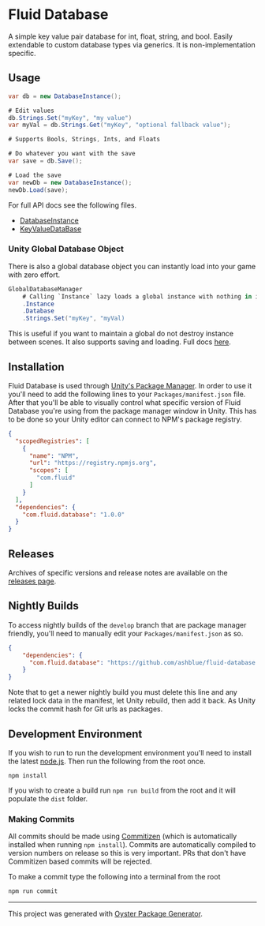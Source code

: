 # Fluid Database

A simple key value pair database for int, float, string, and bool. Easily extendable to custom database types via generics. It is non-implementation specific.

## Usage

```csharp
var db = new DatabaseInstance();

# Edit values
db.Strings.Set("myKey", "my value")
var myVal = db.Strings.Get("myKey", "optional fallback value");

# Supports Bools, Strings, Ints, and Floats

# Do whatever you want with the save
var save = db.Save();

# Load the save
var newDb = new DatabaseInstance();
newDb.Load(save);
```

For full API docs see the following files.

* [DatabaseInstance](https://github.com/ashblue/fluid-database/blob/develop/Assets/com.fluid.database/Runtime/DatabaseInstance.cs)
* [KeyValueDataBase](https://github.com/ashblue/fluid-database/blob/develop/Assets/com.fluid.database/Runtime/KeyValueData/KeyValueDataBase.cs)

### Unity Global Database Object

There is also a global database object you can instantly load into your game with zero effort.

```csharp
GlobalDatabaseManager
    # Calling `Instance` lazy loads a global instance with nothing in it
    .Instance
    .Database
    .Strings.Set("myKey", "myVal)
```

This is useful if you want to maintain a global do not destroy instance between scenes. It also supports saving and loading. Full docs [here](https://github.com/ashblue/fluid-database/blob/develop/Assets/com.fluid.database/Runtime/Globals/GlobalDatabaseManager.cs).

## Installation

Fluid Database is used through [Unity's Package Manager](https://docs.unity3d.com/Manual/CustomPackages.html). In order to use it you'll need to add the following lines to your `Packages/manifest.json` file. After that you'll be able to visually control what specific version of Fluid Database you're using from the package manager window in Unity. This has to be done so your Unity editor can connect to NPM's package registry.

```json
{
  "scopedRegistries": [
    {
      "name": "NPM",
      "url": "https://registry.npmjs.org",
      "scopes": [
        "com.fluid"
      ]
    }
  ],
  "dependencies": {
    "com.fluid.database": "1.0.0"
  }
}
```

## Releases

Archives of specific versions and release notes are available on the [releases page](https://github.com/ashblue/fluid-database/releases).

## Nightly Builds

To access nightly builds of the `develop` branch that are package manager friendly, you'll need to manually edit your `Packages/manifest.json` as so. 

```json
{
    "dependencies": {
      "com.fluid.database": "https://github.com/ashblue/fluid-database.git#nightly"
    }
}
```

Note that to get a newer nightly build you must delete this line and any related lock data in the manifest, let Unity rebuild, then add it back. As Unity locks the commit hash for Git urls as packages.

## Development Environment

If you wish to run to run the development environment you'll need to install the latest [node.js](https://nodejs.org/en/). Then run the following from the root once.

`npm install`

If you wish to create a build run `npm run build` from the root and it will populate the `dist` folder.

### Making Commits

All commits should be made using [Commitizen](https://github.com/commitizen/cz-cli) (which is automatically installed when running `npm install`). Commits are automatically compiled to version numbers on release so this is very important. PRs that don't have Commitizen based commits will be rejected.

To make a commit type the following into a terminal from the root

```bash
npm run commit
```

---

This project was generated with [Oyster Package Generator](https://github.com/ashblue/oyster-package-generator).

